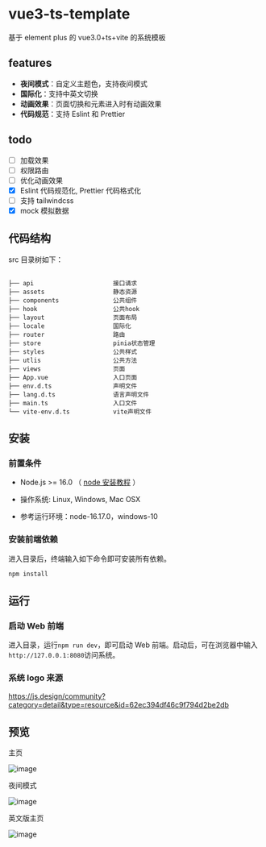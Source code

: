 # vue3-ts-template

基于 element plus 的 vue3.0+ts+vite 的系统模板

## features

-   **夜间模式**：自定义主题色，支持夜间模式
-   **国际化**：支持中英文切换
-   **动画效果**：页面切换和元素进入时有动画效果
-   **代码规范**：支持 Eslint 和 Prettier

## todo

-   [ ] 加载效果
-   [ ] 权限路由
-   [ ] 优化动画效果
-   [x] Eslint 代码规范化, Prettier 代码格式化
-   [ ] 支持 tailwindcss
-   [x] mock 模拟数据

## 代码结构

src 目录树如下：

```plain

├── api                      接口请求
├── assets                   静态资源
├── components               公共组件
├── hook                     公共hook
├── layout                   页面布局
├── locale                   国际化
├── router                   路由
├── store                    pinia状态管理
├── styles                   公共样式
├── utlis                    公共方法
├── views                    页面
├── App.vue                  入口页面
├── env.d.ts                 声明文件
├── lang.d.ts                语言声明文件
├── main.ts                  入口文件
└── vite-env.d.ts            vite声明文件
```

## 安装

### 前置条件

-   Node.js >= 16.0 （ [node 安装教程](https://www.runoob.com/nodejs/nodejs-install-setup.html) ）

-   操作系统: Linux, Windows, Mac OSX

-   参考运行环境：node-16.17.0，windows-10

### 安装前端依赖

进入目录后，终端输入如下命令即可安装所有依赖。

```bash
npm install
```

## 运行

### 启动 Web 前端

进入目录，运行`npm run dev`，即可启动 Web 前端。启动后，可在浏览器中输入`http://127.0.0.1:8080`访问系统。

### 系统 logo 来源

https://js.design/community?category=detail&type=resource&id=62ec394df46c9f794d2be2db

## 预览

主页

![image](https://user-images.githubusercontent.com/90198481/212660162-11c2ddac-6a1c-44f9-968e-7405ebdedd98.png)

夜间模式

![image](https://user-images.githubusercontent.com/90198481/212660256-48d991cb-e450-4442-915a-0a9bf7e4fc13.png)

英文版主页

![image](https://user-images.githubusercontent.com/90198481/212660398-a528ba94-4d30-4ce5-a8fa-7a41e60fdf3c.png)
